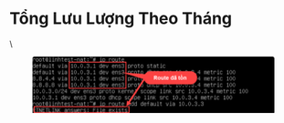 # Tổng Lưu Lượng Theo Tháng

\


<figure><img src="../../.gitbook/assets/image (270).png" alt=""><figcaption></figcaption></figure>

<figure><img src="https://docs.vngcloud.vn/download/attachments/36045602/image2021-11-17_15-22-22.png?version=1&#x26;modificationDate=1637137343000&#x26;api=v2" alt=""><figcaption></figcaption></figure>
